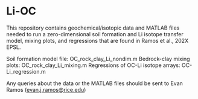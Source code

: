 # Li-OC

This repository contains geochemical/isotopic data and MATLAB files needed to run a zero-dimensional soil formation and Li isotope transfer model, mixing plots, and regressions that are found in Ramos et al., 202X EPSL.

Soil formation model file: OC_rock_clay_Li_nondim.m
Bedrock-clay mixing plots: OC_rock_clay_Li_mixing.m
Regressions of OC-Li isotope arrays: OC-Li_regression.m

Any queries about the data or the MATLAB files should be sent to Evan Ramos (evan.j.ramos@rice.edu)
